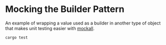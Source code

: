 # Mocking the Builder Pattern

An example of wrapping a value used as a builder in another type of object that makes unit testing easier with [mockall](https://crates.io/crates/mockall).

```shell
cargo test
```
